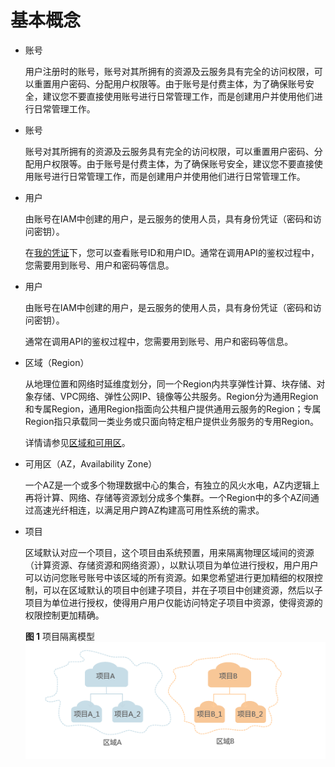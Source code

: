 # 基本概念<a name="ZH-CN_TOPIC_0182547651"></a>

-   账号

    用户注册时的账号，账号对其所拥有的资源及云服务具有完全的访问权限，可以重置用户密码、分配用户权限等。由于账号是付费主体，为了确保账号安全，建议您不要直接使用账号进行日常管理工作，而是创建用户并使用他们进行日常管理工作。

-   账号

    账号对其所拥有的资源及云服务具有完全的访问权限，可以重置用户密码、分配用户权限等。由于账号是付费主体，为了确保账号安全，建议您不要直接使用账号进行日常管理工作，而是创建用户并使用他们进行日常管理工作。

-   用户

    由账号在IAM中创建的用户，是云服务的使用人员，具有身份凭证（密码和访问密钥）。

    在[我的凭证](https://console.huaweicloud.com/iam/#/myCredential)下，您可以查看账号ID和用户ID。通常在调用API的鉴权过程中，您需要用到账号、用户和密码等信息。

-   用户

    由账号在IAM中创建的用户，是云服务的使用人员，具有身份凭证（密码和访问密钥）。

    通常在调用API的鉴权过程中，您需要用到账号、用户和密码等信息。

-   区域（Region）

    从地理位置和网络时延维度划分，同一个Region内共享弹性计算、块存储、对象存储、VPC网络、弹性公网IP、镜像等公共服务。Region分为通用Region和专属Region，通用Region指面向公共租户提供通用云服务的Region；专属Region指只承载同一类业务或只面向特定租户提供业务服务的专用Region。

    详情请参见[区域和可用区](https://support.huaweicloud.com/usermanual-iaas/zh-cn_topic_0184026189.html)。

-   可用区（AZ，Availability Zone）

    一个AZ是一个或多个物理数据中心的集合，有独立的风火水电，AZ内逻辑上再将计算、网络、存储等资源划分成多个集群。一个Region中的多个AZ间通过高速光纤相连，以满足用户跨AZ构建高可用性系统的需求。

-   项目

    区域默认对应一个项目，这个项目由系统预置，用来隔离物理区域间的资源（计算资源、存储资源和网络资源），以默认项目为单位进行授权，用户用户可以访问您账号账号中该区域的所有资源。如果您希望进行更加精细的权限控制，可以在区域默认的项目中创建子项目，并在子项目中创建资源，然后以子项目为单位进行授权，使得用户用户仅能访问特定子项目中资源，使得资源的权限控制更加精确。

    **图 1**  项目隔离模型<a name="zh-cn_topic_0169294976_fig6404957228"></a>  
    ![](figures/项目隔离模型.png "项目隔离模型")



